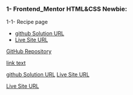 ### 1- Frontend_Mentor  HTML&CSS  Newbie:
1-1- Recipe page
- <a href="https://github.com/olahasan/HTML_AND_CSS_Frontend-Mentor_NEWBIE-Recipe-page" target="_blank">github Solution URL</a>
- <a href="https://olahasan.github.io/HTML_AND_CSS_Frontend-Mentor_NEWBIE-Recipe-page/" target="_blank">Live Site URL</a>




<a href="https://github.com/olahasan/HTML_AND_CSS_Frontend-Mentor_NEWBIE-Recipe-page" target="_blank">GitHub Repository</a>

[link text](https://github.com/olahasan/HTML_AND_CSS_Frontend-Mentor_NEWBIE-Recipe-page)


<a href="https://github.com/olahasan/HTML_AND_CSS_Frontend-Mentor_NEWBIE-Recipe-page" target="_blank">github Solution URL</a>
<a href="https://github.com/olahasan/HTML_AND_CSS_Frontend-Mentor_NEWBIE-Recipe-page" target="_blank">Live Site URL</a>


<a href="" target="_blank">Live Site URL</a>





